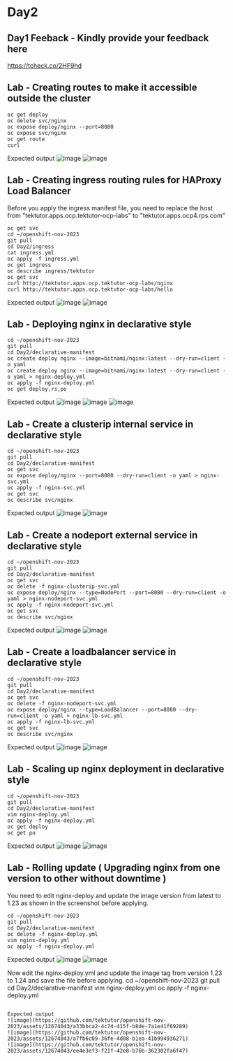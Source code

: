 # Day2

## Day1 Feeback - Kindly provide your feedback here
https://tcheck.co/2HF9hd

## Lab - Creating routes to make it accessible outside the cluster
```
oc get deploy
oc delete svc/nginx
oc expose deploy/nginx --port=8080
oc expose svc/nginx
oc get route
curl 
```

Expected output
![image](https://github.com/tektutor/openshift-nov-2023/assets/12674043/f755638b-4b5e-4d70-bca5-644ab0f1e252)
![image](https://github.com/tektutor/openshift-nov-2023/assets/12674043/7aa71a69-60ed-43c0-a817-64a1910bd481)

## Lab - Creating ingress routing rules for HAProxy Load Balancer
Before you apply the ingress manifest file, you need to replace the host from "tektutor.apps.ocp.tektutor-ocp-labs" to "tektutor.apps.ocp4.rps.com"

```
oc get svc
cd ~/openshift-nov-2023
git pull
cd Day2/ingress
cat ingress.yml
oc apply -f ingress.yml
oc get ingress
oc describe ingress/tektutor
oc get svc
curl http://tektutor.apps.ocp.tektutor-ocp-labs/nginx
curl http://tektutor.apps.ocp.tektutor-ocp-labs/hello
```

Expected output
![image](https://github.com/tektutor/openshift-nov-2023/assets/12674043/76ae8b1c-fec9-4f0e-a315-79824118b51e)
![image](https://github.com/tektutor/openshift-nov-2023/assets/12674043/6d0d22bd-da5b-42cc-99ac-cff805815b0f)

## Lab - Deploying nginx in declarative style
```
cd ~/openshift-nov-2023
git pull
cd Day2/declarative-manifest
oc create deploy nginx --image=bitnami/nginx:latest --dry-run=client -o yaml
oc create deploy nginx --image=bitnami/nginx:latest --dry-run=client -o yaml > nginx-deploy.yml
oc apply -f nginx-deploy.yml
oc get deploy,rs,po
```

Expected output
![image](https://github.com/tektutor/openshift-nov-2023/assets/12674043/054ffc61-5f75-4fd1-9f80-0d03a3102bd1)
![image](https://github.com/tektutor/openshift-nov-2023/assets/12674043/c16cd6e9-4ba1-400b-b7fb-5b221efb6ee9)
![image](https://github.com/tektutor/openshift-nov-2023/assets/12674043/fafe4f8c-e32f-4b07-be09-d4b43eace88e)

## Lab - Create a clusterip internal service in declarative style
```
cd ~/openshift-nov-2023
git pull
cd Day2/declarative-manifest
oc get svc
oc expose deploy/nginx --port=8080 --dry-run=client -o yaml > nginx-svc.yml
oc apply -f nginx-svc.yml
oc get svc
oc describe svc/nginx
```

Expected output
![image](https://github.com/tektutor/openshift-nov-2023/assets/12674043/90c1ad0b-ab68-42cd-bc6f-8bb1fbeceda4)
![image](https://github.com/tektutor/openshift-nov-2023/assets/12674043/36737339-7568-4e1d-b274-15e5687dcfc1)

## Lab - Create a nodeport external service in declarative style
```
cd ~/openshift-nov-2023
git pull
cd Day2/declarative-manifest
oc get svc
oc delete -f nginx-clusterip-svc.yml
oc expose deploy/nginx --type=NodePort --port=8080 --dry-run=client -o yaml > nginx-nodeport-svc.yml
oc apply -f nginx-nodeport-svc.yml
oc get svc
oc describe svc/nginx
```

Expected output
![image](https://github.com/tektutor/openshift-nov-2023/assets/12674043/d477afef-36c9-4b04-8dba-cb7f60d2e93d)
![image](https://github.com/tektutor/openshift-nov-2023/assets/12674043/6c5248d7-75c8-4890-997c-c2e200c921f4)


## Lab - Create a loadbalancer service in declarative style
```
cd ~/openshift-nov-2023
git pull
cd Day2/declarative-manifest
oc get svc
oc delete -f nginx-nodeport-svc.yml
oc expose deploy/nginx --type=LoadBalancer --port=8080 --dry-run=client -o yaml > nginx-lb-svc.yml
oc apply -f nginx-lb-svc.yml
oc get svc
oc describe svc/nginx
```


Expected output
![image](https://github.com/tektutor/openshift-nov-2023/assets/12674043/335fce62-a1c7-4e8f-acf8-4fddb6ea65bf)
![image](https://github.com/tektutor/openshift-nov-2023/assets/12674043/c21b3e60-8b66-48cf-b6cf-e5484513e575)


## Lab - Scaling up nginx deployment in declarative style
```
cd ~/openshift-nov-2023
git pull
cd Day2/declarative-manifest
vim nginx-deploy.yml
oc apply -f nginx-deploy.yml
oc get deploy
oc get po
```

Expected output
![image](https://github.com/tektutor/openshift-nov-2023/assets/12674043/36cf3663-e4cd-42e0-a95d-7fffa68f5d3b)
![image](https://github.com/tektutor/openshift-nov-2023/assets/12674043/1fc500ce-d41d-4fcf-8837-9406937cfca1)

## Lab - Rolling update ( Upgrading nginx from one version to other without downtime )

You need to edit nginx-deploy and update the image version from latest to 1.23 as shown in the screenshot before applying.
```
cd ~/openshift-nov-2023
git pull
cd Day2/declarative-manifest
oc delete -f nginx-deploy.yml
vim nginx-deploy.yml
oc apply -f nginx-deploy.yml
```

Expected output
![image](https://github.com/tektutor/openshift-nov-2023/assets/12674043/8a073d43-6246-49b5-8643-46a399e3e74c)
![image](https://github.com/tektutor/openshift-nov-2023/assets/12674043/f183e472-bdaf-42f3-b2c9-57ffd664e731)

Now edit the nginx-deploy.yml and update the image tag from version 1.23 to 1.24 and save the file before applying.
cd ~/openshift-nov-2023
git pull
cd Day2/declarative-manifest
vim nginx-deploy.yml
oc apply -f nginx-deploy.yml
```

Expected output
![image](https://github.com/tektutor/openshift-nov-2023/assets/12674043/a33bbca2-4c74-415f-b8de-7a1e41f69289)
![image](https://github.com/tektutor/openshift-nov-2023/assets/12674043/a7fb6c09-36fe-4d08-b1ea-41b994936271)
![image](https://github.com/tektutor/openshift-nov-2023/assets/12674043/ee4e3ef3-f21f-42e8-b76b-362302fa6f47)

